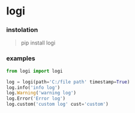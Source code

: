 # logi
### instolation

> pip install logi
### examples

```python
from logi import logi

log = logi(path='C:/file path' timestamp=True)
log.info('info log')
log.Warning('warning log')
log.Error('Error log')
log.custom('custom log' cust='custom')
```
